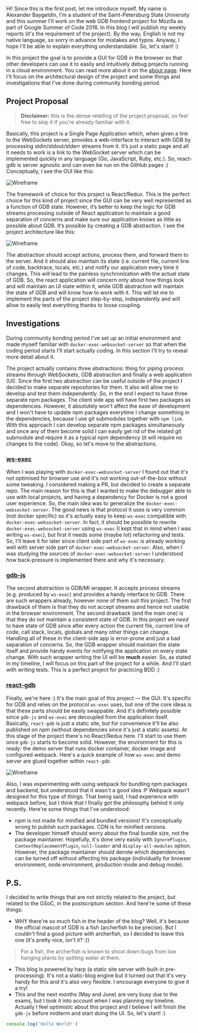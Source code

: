 Hi! Since this is the first post, let me introduce myself. My name is Alexander Baygeldin, I'm a student of the Saint-Petersburg State University and this summer I'll work on the web GDB frontend project for Mozilla as part of Google Summer of Code 2016. In this blog I will publish my weekly reports (it's the requirement of the project). By the way, English is not my native language, so sorry in advance for mistakes and typos. Anyway, I hope I'll be able to explain everything understandable. So, let's start! :)  

In this project the goal is to provide a GUI for GDB in the browser so that other developers can use it to easily and intuitively debug projects running in a cloud environment. You can read more about it on the [about page](about). Here I'll focus on the architectural design of the project and some things and investigations that I've done during community bonding period.  

## Project Proposal

> **Disclaimer:** this is the dense retelling of the project proposal, so feel free to skip it if you're already familiar with it.

Basically, this project is a Single Page Application which, when given a link to the WebSockets server, provides a web-interface to interact with GDB by processing stdin/stdout/stderr streams from it. It’s just a static page and all it needs to work is a link to the WebSocket server which can be implemented quickly in any language (Go, JavaScript, Ruby, etc.). So, react-gdb is server
agnostic and can even be run on the GitHub pages :) Conceptually, I see the GUI like this:  

![Wireframe](../assets/images/wireframe.png)   

The framework of choice for this project is React/Redux. This is the perfect choice for this kind of project since the GUI can be very well represented as a function of GDB state. However, it’s better to keep the logic for GDB streams processing outside of React application to maintain a good separation of concerns and make sure our application knows as little as possible about GDB. It’s possible by creating a GDB abstraction. I see the project architecture like this:  

![Wireframe](../assets/images/architecture.png)   

The abstraction should accept actions, process them, and forward them to the server. And it should also maintain its state (i.e. current file, current line of code, backtrace, locals, etc.) and notify our application every time it changes. This will lead to the
painless synchronization with the actual state of GDB. So, the react application will concern only about how things look and will maintain an UI state within it, while GDB abstraction will maintain the state of GDB and will know how to work with it. This will let me to implement the parts of the project step-by-step, independently and will allow to easily test everything thanks to loose coupling.

## Investigations

During community bonding period I've set up an initial environment and made myself familiar with `docker-exec-websocket-server` so that when the coding period starts I'll start actually coding. In this section I'll try to reveal more detail about it.  

The project actually contains three abstractions: thing for piping process streams through WebSockets, GDB abstraction and finally a web application (UI). Since the first two abstraction can be useful outside of the project I decided to make separate repositories for them. It also will allow me to develop and test them independently. So, in the end I expect to have three separate npm packages. The client side app will have first two packages as dependencies. However, it absolutely won't affect the ease of development and I won't have to update npm packages everytime I change something in the dependencies, because I use git submodules together with `npm link`. With this approach I can develop separate npm packages simultaneously and once any of them become solid I can easily get rid of the related git submodule and require it as a typical npm dependency (it will require no changes to the code). Okay, so let's move to the abstractions.

### [ws-exec](https://github.com/baygeldin/ws-exec)
When I was playing with `docker-exec-websocket-server` I found out that it's not optimised for browser use and it's not working out-of-the-box without some tweaking. I considered making a PR, but decided to create a separate repo. The main reason for this is that I wanted to make the debugger able to use with local projects, and having a dependency for Docker is not a good user experience. So, the main idea was to generalize the `docker-exec-websocket-server`. The good news is that protocol it uses is very common (not docker specific) so it's actually easy to keep `ws-exec` compatible with `docker-exec-websocket-server`. In fact, it should be possible to rewrite `docker-exec-websocket-server` using `ws-exec` (I kept that in mind when I was writing `ws-exec`), but first it needs some (maybe lot) refactoring and tests. So, I'll leave it for later since client side part of `ws-exec` is already working well with server side part of `docker-exec-websocket-server`. Also, when I was studying the sources of `docker-exec-websocket-server` I understood how back-pressure is implemented there and why it's necessary. 

### [gdb-js](https://github.com/baygeldin/gdb-js)
The second abstraction is GDB/MI wrapper. It accepts process streams (e.g. produced by `ws-exec`) and provides a handy interface to GDB. There are such wrappers already, however none of them suit this project. The first drawback of them is that they do not accept streams and hence not usable in the browser environment. The second drawback (and the main one) is that they do not maintain a consistent state of GDB. In this project we *need* to have state of GDB since after every action the current file, current line of code, call stack, locals, globals and many other things can change. Handling all of these in the client-side app is error-prone and just a bad separation of concerns. So, the GDB wrapper should maintain the state itself and provide handy events for notifying the application on every state change. With such wrapper writing the UI will be **much** easier. So, as stated in my timeline, I will focus on this part of the project for a while. And I'll start with writing tests. This is a perfect project for practicing BDD :)

### [react-gdb](https://github.com/baygeldin/react-gdb)
Finally, we're here :) It's the main goal of this project — the GUI. It's specific for GDB and relies on the protocol `ws-exec` uses, but one of the core ideas is that these parts should be easily swappable. And it's definitely possible since `gdb-js` and `ws-exec` are decoupled from the application itself. Basically, `react-gdb` is just a static site, but for convenience it'll be also published on npm (without dependencies since it's just a static assets). At this stage of the project there's no React/Redux here. I'll start to use them once `gdb-js` starts to become solid. However, the environment for this is ready: the demo server that runs docker container, docker image and configured webpack. Here's a quick example of how `ws-exec` and demo server are glued together within `react-gdb`: 

![Wireframe](../assets/images/example_console.png)   

Also, I was experimenting with using webpack for bundling npm packages and backend, but understood that it wasn't a good idea :P Webpack wasn't designed for this type of things. That being said, I had experience with webpack before, but I think that I finally got the philosophy behind it only recently. Here're some things that I've understood:

* npm is not made for minified and bundled versions! It's conceptually wrong to publish such packages. CDN is for minified versions.
* The developer himself should worry about the final bundle size, not the package maintainer. Hopefully, it's done very easily with `IgnorePlugin`, `ContextReplacementPlugin`, `null-loader` and `display-all-modules` option. However, the package maintainer should denote which dependencies can be turned off without affecting his package (individually for browser environment, node environment, production mode and debug mode).

## P.S.
I decided to write things that are not strictly related to the project, but related to the GSoC, in the postscriptum section. And here're some of these things:  

* WHY there're so much fish in the header of the blog? Well, it's because the official mascot of GDB is a fish (archerfish to be precise). But I couldn't find a good picture with archerfish, so I decided to leave this one (it's pretty nice, isn't it? :)) 

> For a fish, the archerfish is known to shoot down bugs from low hanging plants by spitting water at them.

* This blog is powered by harp (a static site server with built-in pre-processing). It's not a static-blog engine but it turned out that it's very handy for this and it's also very flexible. I encourage everyone to give it a try!
* This and the next months (May and June) are very busy due to the exams, but I took it into account when I was planning my timeline. Actually I feel optimistic about this project and I believe I will finish the `gdb-js` before midterm and start doing the UI. So, let's start! :)

```javascript
console.log('Hello World!')
```


